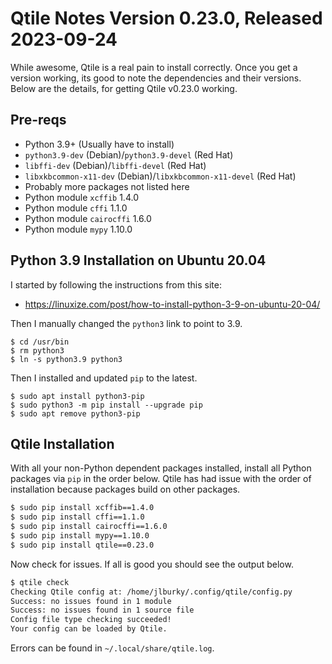 # Qtile Notes Version 0.23.0, Released 2023-09-24
While awesome, Qtile is a real pain to install correctly. Once you get a version
working, its good to note the dependencies and their versions. Below are the
details, for getting Qtile v0.23.0 working.

## Pre-reqs
* Python 3.9+ (Usually have to install)
* `python3.9-dev` (Debian)/`python3.9-devel` (Red Hat)
* `libffi-dev` (Debian)/`libffi-devel` (Red Hat)
* `libxkbcommon-x11-dev` (Debian)/`libxkbcommon-x11-devel` (Red Hat)
* Probably more packages not listed here
* Python module `xcffib` 1.4.0
* Python module `cffi` 1.1.0
* Python module `cairocffi` 1.6.0
* Python module `mypy` 1.10.0

## Python 3.9 Installation on Ubuntu 20.04
I started by following the instructions from this site:
* https://linuxize.com/post/how-to-install-python-3-9-on-ubuntu-20-04/

Then I manually changed the `python3` link to point to 3.9.
```
$ cd /usr/bin
$ rm python3
$ ln -s python3.9 python3
```

Then I installed and updated `pip` to the latest.
```
$ sudo apt install python3-pip
$ sudo python3 -m pip install --upgrade pip
$ sudo apt remove python3-pip
```

## Qtile Installation
With all your non-Python dependent packages installed, install all Python
packages via `pip` in the order below. Qtile has had issue with the order of
installation because packages build on other packages.

```bash
$ sudo pip install xcffib==1.4.0
$ sudo pip install cffi==1.1.0
$ sudo pip install cairocffi==1.6.0
$ sudo pip install mypy==1.10.0
$ sudo pip install qtile==0.23.0
```

Now check for issues. If all is good you should see the output below.
```bash
$ qtile check
Checking Qtile config at: /home/jlburky/.config/qtile/config.py
Success: no issues found in 1 module
Success: no issues found in 1 source file
Config file type checking succeeded!
Your config can be loaded by Qtile.
```

Errors can be found in `~/.local/share/qtile.log`.
